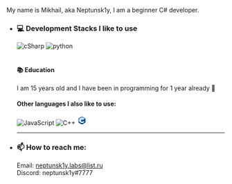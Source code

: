 My name is Mikhail, aka Neptunsk1y, I am a beginner C# developer.
-   <h3>💻 Development Stacks I like to use</h3>
    <p> 
        <img src="https://imgur.com/GxZB87E.png" title="C#" alt="cSharp" width=4% height=4% />
        <img src="https://imgur.com/UwwZTgs.png" title="Python" alt="python" width=4% height=4% />
      <br>
      <br>
      
      <h4>📚 Education</h4>
      <div>
          <p>
              I am 15 years old and I have been in programming for 1 year already 📖
          </p>
      </div>
      <h4>Other languages I also like to use:</h4>
      <div>
      <img src="https://static10.tgstat.ru/channels/_0/62/624274eb8083a7f9b16ae5041485f728.jpg" title="JavaScript" alt="JavaScript" width=4% height=4% />
      <img src="https://raw.githubusercontent.com/isocpp/logos/master/cpp_logo.png" title="C++" alt="C++" width=4% height=4% />
      <img src="https://raw.githubusercontent.com/github/explore/f3e22f0dca2be955676bc70d6214b95b13354ee8/topics/c/c.png" title="C" alt="C" width=4.55% height=4% />
      </div>
    </p>
    <!-- Horizontal line break -->
    <hr />
  
-   <h3>📫 How to reach me:</h3>
    <p>
      Email: <a href="mailto:neptunsk1y.labs@list.ru">neptunsk1y.labs@list.ru</a><br>
      Discord: neptunsk1y#7777
    </p>

